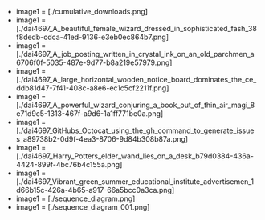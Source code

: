 
- image1 = [./cumulative_downloads.png]
- image1 = [./dai4697_A_beautiful_female_wizard_dressed_in_sophisticated_fash_38f8dedb-cdca-41ed-9136-e3eb0ec864b7.png]
- image1 = [./dai4697_A_job_posting_written_in_crystal_ink_on_an_old_parchmen_a6706f0f-5035-487e-9d77-b8a219e57979.png]
- image1 = [./dai4697_A_large_horizontal_wooden_notice_board_dominates_the_ce_ddb81d47-7f41-408c-a8e6-ec1c5cf2211f.png]
- image1 = [./dai4697_A_powerful_wizard_conjuring_a_book_out_of_thin_air_magi_8e71d9c5-1313-467f-a9d6-1a1ff771be0a.png]
- image1 = [./dai4697_GitHubs_Octocat_using_the_gh_command_to_generate_issues_a89738b2-0d9f-4ea3-8706-9d84b308b87a.png]
- image1 = [./dai4697_Harry_Potters_elder_wand_lies_on_a_desk_b79d0384-436a-4424-899f-4bc76b4c155a.png]
- image1 = [./dai4697_Vibrant_green_summer_educational_institute_advertisemen_1d66b15c-426a-4b65-a917-66a5bcc0a3ca.png]
- image1 = [./sequence_diagram.png]
- image1 = [./sequence_diagram_001.png]
